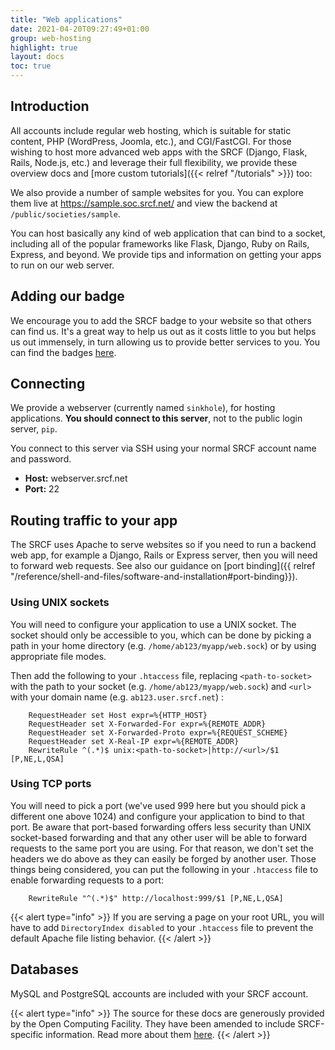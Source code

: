 ```yaml
---
title: "Web applications"
date: 2021-04-20T09:27:49+01:00
group: web-hosting
highlight: true
layout: docs
toc: true
---
```


## Introduction

All accounts include regular web hosting, which is suitable for
static content, PHP (WordPress, Joomla, etc.), and CGI/FastCGI. For
those wishing to host more advanced web apps with the SRCF (Django,
Flask, Rails, Node.js, etc.) and leverage their full flexibility, we
provide these overview docs and
[more custom tutorials]({{< relref "/tutorials" >}}) too:

We also provide a number of sample websites for you. You can explore
them live at <https://sample.soc.srcf.net/> and view the backend at
`/public/societies/sample`.

You can host basically any kind of web application that can bind to a
socket, including all of the popular frameworks like Flask, Django, Ruby on Rails, Express, and beyond. We provide tips and information on getting your apps to run on our web server.

## Adding our badge

We encourage you to add the SRCF badge to your website so that
others can find us. It's a great way to help us out as it costs little
to you but helps us out immensely, in turn allowing us to provide better
services to you. You can find the badges
[here](https://srcf.net/publicity).

## Connecting

We provide a webserver (currently named `sinkhole`), for hosting
applications. **You should connect to this server**, not to the public
login server, `pip`.

You connect to this server via SSH using your normal SRCF account name
and password.

- **Host:** webserver.srcf.net
- **Port:** 22

## Routing traffic to your app

The SRCF uses Apache to serve websites so if you need to run a backend
web app, for example a Django, Rails or Express server, then you will
need to forward web requests. See also our guidance on [port binding]({{ relref "/reference/shell-and-files/software-and-installation#port-binding}}).

### Using UNIX sockets

You will need to configure your application to use a UNIX socket. The
socket should only be accessible to you, which can be done by picking a
path in your home directory (e.g. `/home/ab123/myapp/web.sock`) or by
using appropriate file modes.

Then add the following to your `.htaccess` file, replacing
`<path-to-socket>` with the path to your socket (e.g.
`/home/ab123/myapp/web.sock`) and `<url>` with your domain name (e.g.
`ab123.user.srcf.net`) :

```ApacheConf
    RequestHeader set Host expr=%{HTTP_HOST}
    RequestHeader set X-Forwarded-For expr=%{REMOTE_ADDR}
    RequestHeader set X-Forwarded-Proto expr=%{REQUEST_SCHEME}
    RequestHeader set X-Real-IP expr=%{REMOTE_ADDR}
    RewriteRule ^(.*)$ unix:<path-to-socket>|http://<url>/$1 [P,NE,L,QSA]
```

### Using TCP ports

You will need to pick a port (we've used 999 here but you should pick a
different one above 1024) and configure your application to bind to that
port. Be aware that port-based forwarding offers less security than UNIX
socket-based forwarding and that any other user will be able to forward
requests to the same port you are using. For that reason, we don't set
the headers we do above as they can easily be forged by another user.
Those things being considered, you can put the following in your
`.htaccess` file to enable forwarding requests to a port:

```ApacheConf
    RewriteRule "^(.*)$" http://localhost:999/$1 [P,NE,L,QSA]
```

{{< alert type="info" >}}
If you are serving a page on your root URL, you will have to add `DirectoryIndex disabled` to your `.htaccess` file to prevent the default Apache file listing behavior.
{{<  /alert >}}

## Databases

MySQL and PostgreSQL accounts are included with your SRCF account.

{{< alert type="info" >}}
The source for these docs are generously provided by the Open Computing
Facility. They have been amended to include SRCF-specific information.
Read more about them [here](https://www.ocf.berkeley.edu).
{{< /alert >}}
